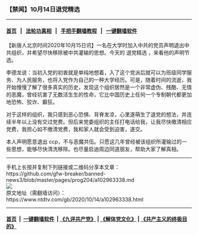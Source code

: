 ### 【禁闻】10月14日退党精选
------------------------

#### [首页](https://github.com/gfw-breaker/banned-news3/blob/master/README.md) &nbsp;&nbsp;|&nbsp;&nbsp; [法轮功真相](https://github.com/begood0513/basic/blob/master/README.md)  &nbsp;&nbsp;|&nbsp;&nbsp; [手把手翻墙教程](https://github.com/gfw-breaker/guides/wiki)  &nbsp;&nbsp;|&nbsp;&nbsp; [一键翻墙软件](https://github.com/gfw-breaker/nogfw/blob/master/README.md)  



<div><div class="post_content" itemprop="articleBody">
 <p>
  【新唐人北京时间2020年10月15日讯】一名在大学时加入中共的党员声明退出中共组织，并希望尽快移除被中共灌输的思想。今天的
  <ok href="https://www.ntdtv.com/gb/退党精选.htm">
   退党精选
  </ok>
  ，来看他的声明节选。
 </p>
 <p>
  李德龙说：当初入党的初衷就是单纯地想着，入了这个党派后就可以为班级同学服务、为人民服务，也将入党作为自己的一种大学经历。可是，随着时间的流逝，我开始慢慢了解了很多真实的历史，发现这个组织居然是一个非常虚伪、残酷、无情的恶魔，曾经坑害了无数活生生的性命，它比中国历史上任何一个专制朝代都更加地恐怖、狡诈、癫狂。
 </p>
 <p>
  对于这样的组织，我只感到恶心恐惧、背脊发凉，心里遂萌生了退党的想法，并连续半年以上没有交过党费。但后来党委组织的主任打电话给我，让我尽快缴清相应党费，我担心如不缴清党费，我和家人就会受到迫害，遂交。
 </p>
 <p>
  本人声明愿意退出 ccp，不与恶魔共伍。只愿这几年曾经被该组织所灌输过的一些思想，能够尽快清洗移除。也尽量启迪周边同道朋友，帮助大家了解真相。
 </p>
 <div class="single_ad">
 </div>
</div>
</div>
<hr/>
手机上长按并复制下列链接或二维码分享本文章：<br/>
https://github.com/gfw-breaker/banned-news3/blob/master/pages/prog204/a102963338.md <br/>
<a href='https://github.com/gfw-breaker/banned-news3/blob/master/pages/prog204/a102963338.md'><img src='https://github.com/gfw-breaker/banned-news3/blob/master/pages/prog204/a102963338.md.png'/></a> <br/>
原文地址（需翻墙访问）：https://www.ntdtv.com/gb/2020/10/14/a102963338.html


------------------------
#### [首页](https://github.com/gfw-breaker/banned-news3/blob/master/README.md) &nbsp;|&nbsp; [一键翻墙软件](https://github.com/gfw-breaker/nogfw/blob/master/README.md) &nbsp;| [《九评共产党》](https://github.com/gfw-breaker/9ping.md/blob/master/README.md#九评之一评共产党是什么) | [《解体党文化》](https://github.com/gfw-breaker/jtdwh.md/blob/master/README.md) | [《共产主义的终极目的》](https://github.com/gfw-breaker/gczydzjmd.md/blob/master/README.md)


<img src='http://gfw-breaker.win/banned-news3/pages/prog204/a102963338.md' width='0px' height='0px'/>